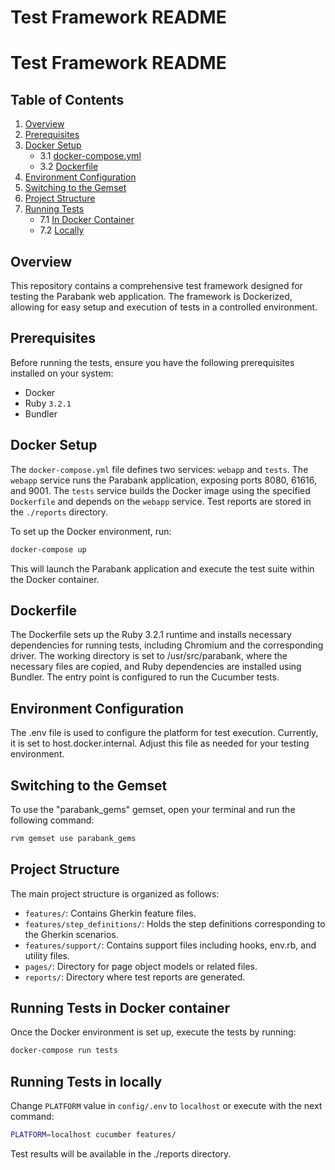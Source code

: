 # Test Framework README

# Test Framework README

## Table of Contents

1. [Overview](#overview)
2. [Prerequisites](#prerequisites)
3. [Docker Setup](#docker-setup)
    - 3.1 [docker-compose.yml](#docker-composeyml)
    - 3.2 [Dockerfile](#dockerfile)
4. [Environment Configuration](#environment-configuration)
5. [Switching to the Gemset](#switching-to-the-gemset)
6. [Project Structure](#project-structure)
7. [Running Tests](#running-tests)
    - 7.1 [In Docker Container](#running-tests-in-docker-container)
    - 7.2 [Locally](#running-tests-locally)


## Overview

This repository contains a comprehensive test framework designed for testing the Parabank web application. The framework is Dockerized, allowing for easy setup and execution of tests in a controlled environment.

## Prerequisites

Before running the tests, ensure you have the following prerequisites installed on your system:

- Docker
- Ruby `3.2.1`
- Bundler

## Docker Setup

The `docker-compose.yml` file defines two services: `webapp` and `tests`. The `webapp` service runs the Parabank application, exposing ports 8080, 61616, and 9001. The `tests` service builds the Docker image using the specified `Dockerfile` and depends on the `webapp` service. Test reports are stored in the `./reports` directory.

To set up the Docker environment, run:

```bash
docker-compose up
```
This will launch the Parabank application and execute the test suite within the Docker container.

## Dockerfile
The Dockerfile sets up the Ruby 3.2.1 runtime and installs necessary dependencies for running tests, including Chromium and the corresponding driver. The working directory is set to /usr/src/parabank, where the necessary files are copied, and Ruby dependencies are installed using Bundler. The entry point is configured to run the Cucumber tests.

## Environment Configuration
The .env file is used to configure the platform for test execution. Currently, it is set to host.docker.internal. Adjust this file as needed for your testing environment.

## Switching to the Gemset
To use the "parabank_gems" gemset, open your terminal and run the following command:

```bash
rvm gemset use parabank_gems
```

## Project Structure
The main project structure is organized as follows:

- `features/`: Contains Gherkin feature files.
- `features/step_definitions/`: Holds the step definitions corresponding to the Gherkin scenarios.
- `features/support/`: Contains support files including hooks, env.rb, and utility files.
- `pages/`: Directory for page object models or related files.
- `reports/`: Directory where test reports are generated.

## Running Tests in Docker container
Once the Docker environment is set up, execute the tests by running:

```bash
docker-compose run tests
```

## Running Tests in locally

Change `PLATFORM` value in `config/.env` to `localhost` or execute with the next command:
```bash
PLATFORM=localhost cucumber features/
```
Test results will be available in the ./reports directory.
